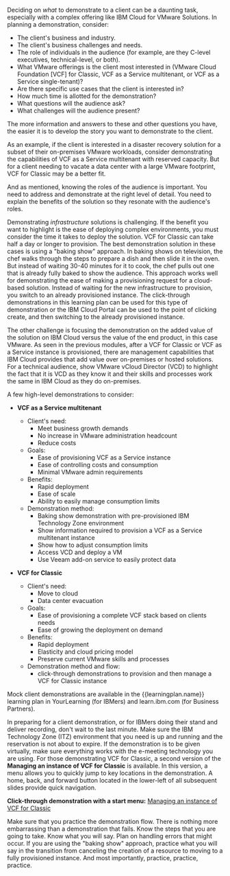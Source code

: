 Deciding on *what* to demonstrate to a client can be a daunting task, especially with a complex offering like IBM Cloud for VMware Solutions. In planning a demonstration, consider:

- The client's business and industry.
- The client's business challenges and needs.
- The role of individuals in the audience (for example, are they C-level executives, technical-level, or both).
- What VMware offerings is the client most interested in (VMware Cloud Foundation [VCF] for Classic, VCF as a Service multitenant, or VCF as a Service single-tenant)?
- Are there specific use cases that the client is interested in?
- How much time is allotted for the demonstration?
- What questions will the audience ask?
- What challenges will the audience present?

The more information and answers to these and other questions you have, the easier it is to develop the story you want to demonstrate to the client. 

As an example, if the client is interested in a disaster recovery solution for a subset of their on-premises VMware workloads, consider demonstrating the capabilities of VCF as a Service multitenant with reserved capacity. But for a client needing to vacate a data center with a large VMware footprint, VCF for Classic may be a better fit. 

And as mentioned, knowing the roles of the audience is important. You need to address and demonstrate at the right level of detail. You need to explain the benefits of the solution so they resonate with the audience's roles.

Demonstrating *infrastructure* solutions is challenging. If the benefit you want to highlight is the ease of deploying complex environments, you must consider the time it takes to deploy the solution. VCF for Classic can take half a day or longer to provision. The best demonstration solution in these cases is using a "baking show" approach. In baking shows on television, the chef walks through the steps to prepare a dish and then slide it in the oven. But instead of waiting 30-40 minutes for it to cook, the chef pulls out one that is already fully baked to show the audience. This approach works well for demonstrating the ease of making a provisioning request for a cloud-based solution. Instead of waiting for the new infrastructure to provision, you switch to an already provisioned instance. The click-through demonstrations in this learning plan can be used for this type of demonstration or the IBM Cloud Portal can be used to the point of clicking create, and then switching to the already provisioned instance.

The other challenge is focusing the demonstration on the added value of the solution on IBM Cloud versus the value of the end product, in this case VMware. As seen in the previous modules, after a VCF for Classic or VCF as a Service instance is provisioned, there are management capabilities that IBM Cloud provides that add value over on-premises or hosted solutions. For a technical audience, show VMware vCloud Director (VCD) to highlight the fact that it is VCD as they know it and their skills and processes work the same in IBM Cloud as they do on-premises.

A few high-level demonstrations to consider:

- **VCF as a Service multitenant**
    - Client's need:
        - Meet business growth demands
        - No increase in VMware administration headcount
        - Reduce costs
    - Goals:
        - Ease of provisioning VCF as a Service instance
        - Ease of controlling costs and consumption
        - Minimal VMware admin requirements
    - Benefits:
        - Rapid deployment
        - Ease of scale
        - Ability to easily manage consumption limits
    - Demonstration method:
        - Baking show demonstration with pre-provisioned IBM Technology Zone environment
        - Show information required to provision a VCF as a Service multitenant instance
        - Show how to adjust consumption limits
        - Access VCD and deploy a VM
        - Use Veeam add-on service to easily protect data
  
- **VCF for Classic**
    - Client's need:
        - Move to cloud
        - Data center evacuation
    - Goals:
        - Ease of provisioning a complete VCF stack based on clients needs
        - Ease of growing the deployment on demand
    - Benefits:
        - Rapid deployment
        - Elasticity and cloud pricing model
        - Preserve current VMware skills and processes
    - Demonstration method and flow:
        - click-through demonstrations to provision and then manage a VCF for Classic instance
    
Mock client demonstrations are available in the {{learningplan.name}} learning plan in YourLearning (for IBMers) and learn.ibm.com (for Business Partners). 

In preparing for a client demonstration, or for IBMers doing their stand and deliver recording, don't wait to the last minute. Make sure the IBM Technology Zone (ITZ) environment that you need is up and running and the reservation is not about to expire. If the demonstration is to be given virtually, make sure everything works with the e-meeting technology you are using. For those demonstrating VCF for Classic, a second version of the **Managing an instance of VCF for Classic** is available. In this version, a menu allows you to quickly jump to key locations in the demonstration. A home, back, and forward button located in the lower-left of all subsequent slides provide quick navigation.

**Click-through demonstration with a start menu:** <a href={{clickthru.vcsManagingMenu}} target ="_blank">Managing an instance of VCF for Classic</a>

Make sure that you practice the demonstration flow. There is nothing more embarrassing than a demonstration that fails. Know the steps that you are going to take. Know what you will say. Plan on handling errors that might occur. If you are using the "baking show" approach, practice what you will say in the transition from canceling the creation of a resource to moving to a fully provisioned instance. And most importantly, practice, practice, practice.
